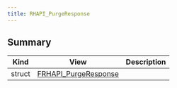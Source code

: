 ```yaml
---
title: RHAPI_PurgeResponse
---
```


## Summary
| Kind | View | Description |
|------|------|-------------|
|struct|[FRHAPI_PurgeResponse](/unreal-plugins/all/structfrhapi__purgeresponse/#structFRHAPI__PurgeResponse)||
